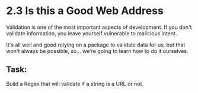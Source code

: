 # 2.3 Is this a Good Web Address
Validation is one of the most important aspects of development. If you don't validate information, you leave yourself vulnerable to malicious intent.

It's all well and good relying on a package to validate data for us, but that won't always be possible, so... we're going to learn how to do it ourselves.

## Task:
Build a Regex that will validate if a string is a URL or not.